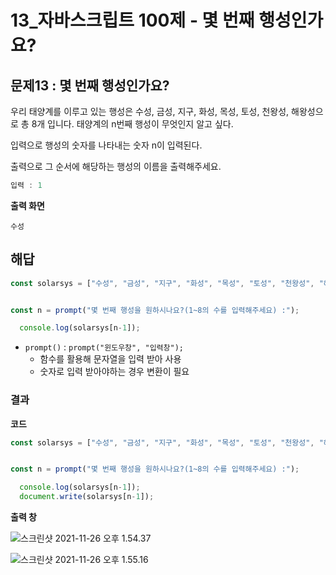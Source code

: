 # 13_자바스크립트 100제 - 몇 번째 행성인가요?

## 문제13 : 몇 번째 행성인가요?

우리 태양계를 이루고 있는 행성은 수성, 금성, 지구, 화성, 목성, 토성, 천왕성, 해왕성으로 총 8개 입니다. 태양계의 n번째 행성이 무엇인지 알고 싶다.

입력으로 행성의 숫자를 나타내는 숫자 n이 입력된다.

출력으로 그 순서에 해당하는 행성의 이름을 출력해주세요.

```js
입력 : 1
```



**출력 화면**

```
수성
```





## 해답

```js
const solarsys = ["수성", "금성", "지구", "화성", "목성", "토성", "천왕성", "해왕성"];


const n = prompt("몇 번째 행성을 원하시나요?(1~8의 수를 입력해주세요) :");

  console.log(solarsys[n-1]);
```

* `prompt()` : `prompt("윈도우창", "입력창");`
  *  함수를 활용해 문자열을 입력 받아 사용
  * 숫자로 입력 받아야하는 경우 변환이 필요







### 결과

**코드**

```js
const solarsys = ["수성", "금성", "지구", "화성", "목성", "토성", "천왕성", "해왕성"];


const n = prompt("몇 번째 행성을 원하시나요?(1~8의 수를 입력해주세요) :");

  console.log(solarsys[n-1]);
  document.write(solarsys[n-1]);

```





**출력 창** 

![스크린샷 2021-11-26 오후 1.54.37](/Users/MisternB/Desktop/TIL/md-images/%E1%84%89%E1%85%B3%E1%84%8F%E1%85%B3%E1%84%85%E1%85%B5%E1%86%AB%E1%84%89%E1%85%A3%E1%86%BA%202021-11-26%20%E1%84%8B%E1%85%A9%E1%84%92%E1%85%AE%201.54.37.png)



![스크린샷 2021-11-26 오후 1.55.16](/Users/MisternB/Desktop/TIL/md-images/%E1%84%89%E1%85%B3%E1%84%8F%E1%85%B3%E1%84%85%E1%85%B5%E1%86%AB%E1%84%89%E1%85%A3%E1%86%BA%202021-11-26%20%E1%84%8B%E1%85%A9%E1%84%92%E1%85%AE%201.55.16.png)
